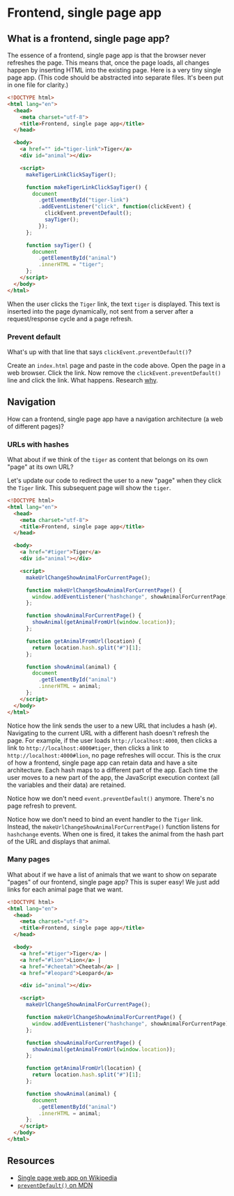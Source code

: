 # Frontend, single page app

## What is a frontend, single page app?

The essence of a frontend, single page app is that the browser never refreshes the page.  This means that, once the page loads, all changes happen by inserting HTML into the existing page.  Here is a very tiny single page app.  (This code should be abstracted into separate files.  It's been put in one file for clarity.)

```html
<!DOCTYPE html>
<html lang="en">
  <head>
    <meta charset="utf-8">
    <title>Frontend, single page app</title>
  </head>

  <body>
    <a href="" id="tiger-link">Tiger</a>
    <div id="animal"></div>

    <script>
      makeTigerLinkClickSayTiger();

      function makeTigerLinkClickSayTiger() {
        document
          .getElementById("tiger-link")
          .addEventListener("click", function(clickEvent) {
            clickEvent.preventDefault();
            sayTiger();
          });
      };

      function sayTiger() {
        document
          .getElementById("animal")
          .innerHTML = "tiger";
      };
    </script>
  </body>
</html>
```

When the user clicks the `Tiger` link, the text `tiger` is displayed.  This text is inserted into the page dynamically, not sent from a server after a request/response cycle and a page refresh.

### Prevent default

What's up with that line that says `clickEvent.preventDefault()`?

Create an `index.html` page and paste in the code above.  Open the page in a web browser.  Click the link. Now remove the `clickEvent.preventDefault()` line and click the link.  What happens.  Research [why](https://developer.mozilla.org/en/docs/Web/API/Event/preventDefault).

## Navigation

How can a frontend, single page app have a navigation architecture (a web of different pages)?

### URLs with hashes

What about if we think of the `tiger` as content that belongs on its own "page" at its own URL?

Let's update our code to redirect the user to a new "page" when they click the `Tiger` link.  This subsequent page will show the `tiger`.

```html
<!DOCTYPE html>
<html lang="en">
  <head>
    <meta charset="utf-8">
    <title>Frontend, single page app</title>
  </head>

  <body>
    <a href="#tiger">Tiger</a>
    <div id="animal"></div>

    <script>
      makeUrlChangeShowAnimalForCurrentPage();

      function makeUrlChangeShowAnimalForCurrentPage() {
        window.addEventListener("hashchange", showAnimalForCurrentPage);
      };

      function showAnimalForCurrentPage() {
        showAnimal(getAnimalFromUrl(window.location));
      };

      function getAnimalFromUrl(location) {
        return location.hash.split("#")[1];
      };

      function showAnimal(animal) {
        document
          .getElementById("animal")
          .innerHTML = animal;
      };
    </script>
  </body>
</html>
```

Notice how the link sends the user to a new URL that includes a hash (`#`).  Navigating to the current URL with a different hash doesn't refresh the page.  For example, if the user loads `http://localhost:4000`, then clicks a link to `http://localhost:4000#tiger`, then clicks a link to `http://localhost:4000#lion`, no page refreshes will occur.  This is the crux of how a frontend, single page app can retain data and have a site architecture.  Each hash maps to a different part of the app.  Each time the user moves to a new part of the app, the JavaScript execution context (all the variables and their data) are retained.

Notice how we don't need `event.preventDefault()` anymore.  There's no page refresh to prevent.

Notice how we don't need to bind an event handler to the `Tiger` link.  Instead, the `makeUrlChangeShowAnimalForCurrentPage()` function listens for `hashchange` events.  When one is fired, it takes the animal from the hash part of the URL and displays that animal.

### Many pages

What about if we have a list of animals that we want to show on separate "pages" of our frontend, single page app? This is super easy! We just add links for each animal page that we want.

```html
<!DOCTYPE html>
<html lang="en">
  <head>
    <meta charset="utf-8">
    <title>Frontend, single page app</title>
  </head>

  <body>
    <a href="#tiger">Tiger</a> |
    <a href="#lion">Lion</a> |
    <a href="#cheetah">Cheetah</a> |
    <a href="#leopard">Leopard</a>

    <div id="animal"></div>

    <script>
      makeUrlChangeShowAnimalForCurrentPage();

      function makeUrlChangeShowAnimalForCurrentPage() {
        window.addEventListener("hashchange", showAnimalForCurrentPage);
      };

      function showAnimalForCurrentPage() {
        showAnimal(getAnimalFromUrl(window.location));
      };

      function getAnimalFromUrl(location) {
        return location.hash.split("#")[1];
      };

      function showAnimal(animal) {
        document
          .getElementById("animal")
          .innerHTML = animal;
      };
    </script>
  </body>
</html>
```

## Resources

* [Single page web app on Wikipedia](https://en.wikipedia.org/wiki/Single-page_application)
* [`preventDefault()` on MDN](https://developer.mozilla.org/en/docs/Web/API/Event/preventDefault)
